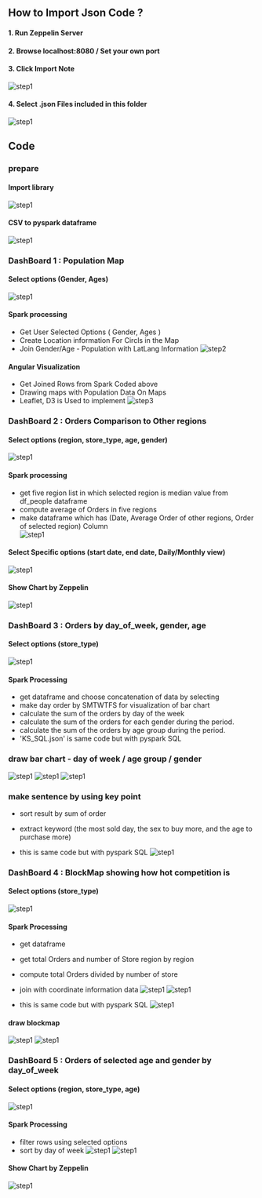 ## How to Import Json Code ?
#### 1. Run Zeppelin Server


#### 2. Browse localhost:8080 / Set your own port


#### 3. Click **Import Note**

![step1](/captures/importjson/1.png)


#### 4. Select .json Files included in this folder

![step1](/captures/importjson/2.png)

## Code 

### prepare
#### Import library
![step1](/captures/CodeCapture/1_importLib.JPG)


#### CSV to pyspark dataframe
![step1](/captures/CodeCapture/2_dataload.jpg)

### DashBoard 1 : Population Map
#### Select options (Gender, Ages)
![step1](/captures/CodeCapture/3_selectForm.JPG)

#### Spark processing
* Get User Selected Options ( Gender, Ages )
* Create Location information For Circls in the Map 
* Join Gender/Age - Population with LatLang Information
![step2](/captures/CodeCapture/jmCapture_angular.JPG)

#### Angular Visualization
* Get Joined Rows from Spark Coded above
* Drawing maps with Population Data On Maps
* Leaflet, D3 is Used to implement
![step3](/captures/CodeCapture/jmCapture_spark.png)



### DashBoard 2 : Orders Comparison to Other regions
#### Select options (region, store_type, age, gender)
![step1](/captures/CodeCapture/4_selectForm.JPG)


#### Spark processing 
* get five region list in which selected region is median value from df_people dataframe <br>
* compute average of Orders in five regions <br>
* make dataframe which has (Date, Average Order of other regions, Order of selected region) Column <br>
![step1](/captures/CodeCapture/8_daily_hydashboard.JPG)



#### Select Specific options (start date, end date, Daily/Monthly view)
![step1](/captures/CodeCapture/5_selectForm.JPG)

#### Show Chart by Zeppelin
![step1](/captures/CodeCapture/7_daily_hydashboard.JPG)


### DashBoard 3 : Orders by day_of_week, gender, age
#### Select options (store_type)
![step1](/captures/CodeCapture/10(1).JPG)

#### Spark Processing
* get dataframe and choose concatenation of data by selecting
* make day order by SMTWTFS for visualization of bar chart
* calculate the sum of the orders by day of the week
* calculate the sum of the orders for each gender during the period.
* calculate the sum of the orders by age group during the period.
* 'KS_SQL.json' is same code but with pyspark SQL

### draw bar chart - day of week / age group / gender
![step1](/captures/CodeCapture/11_dayOfWeek.JPG)
![step1](/captures/CodeCapture/12_age.JPG)
![step1](/captures/CodeCapture/12_gender.JPG)

### make sentence by using key point
* sort result by sum of order
* extract keyword (the most sold day, the sex to buy more, and the age to purchase more)

* this is same code but with pyspark SQL 
![step1](/captures/CodeCapture/24.png)

### DashBoard 4 : BlockMap showing how hot competition is
#### Select options (store_type)
![step1](/captures/CodeCapture/15_yy_selectForm.JPG)

#### Spark Processing
* get dataframe
* get total Orders and number of Store region by region
* compute total Orders divided by number of store 
* join with coordinate information data
![step1](/captures/CodeCapture/14_yy.JPG)
![step1](/captures/CodeCapture/16_yy.JPG)

* this is same code but with pyspark SQL 
![step1](/captures/CodeCapture/25.png)

#### draw blockmap 
![step1](/captures/CodeCapture/17_yy.JPG)
![step1](/captures/CodeCapture/19blockmap.PNG)


### DashBoard 5 : Orders of selected age and gender by day_of_week
#### Select options (region, store_type, age)
![step1](/captures/CodeCapture/20.PNG)

#### Spark Processing
* filter rows using selected options
* sort by day of week
![step1](/captures/CodeCapture/21.PNG)
![step1](/captures/CodeCapture/22.PNG)

#### Show Chart by Zeppelin
![step1](/captures/CodeCapture/23.PNG)

